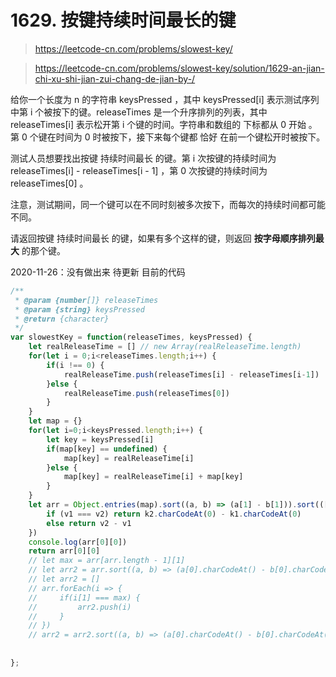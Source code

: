 # 1629. 按键持续时间最长的键

> https://leetcode-cn.com/problems/slowest-key/

> https://leetcode-cn.com/problems/slowest-key/solution/1629-an-jian-chi-xu-shi-jian-zui-chang-de-jian-by-/

给你一个长度为 n 的字符串 keysPressed ，其中 keysPressed[i] 表示测试序列中第 i 个被按下的键。releaseTimes 是一个升序排列的列表，其中 releaseTimes[i] 表示松开第 i 个键的时间。字符串和数组的 下标都从 0 开始 。第 0 个键在时间为 0 时被按下，接下来每个键都 恰好 在前一个键松开时被按下。

测试人员想要找出按键 持续时间最长 的键。第 i 次按键的持续时间为 releaseTimes[i] - releaseTimes[i - 1] ，第 0 次按键的持续时间为 releaseTimes[0] 。

注意，测试期间，同一个键可以在不同时刻被多次按下，而每次的持续时间都可能不同。

请返回按键 持续时间最长 的键，如果有多个这样的键，则返回 **按字母顺序排列最大** 的那个键。


2020-11-26：没有做出来 待更新
目前的代码
```js
/**
 * @param {number[]} releaseTimes
 * @param {string} keysPressed
 * @return {character}
 */
var slowestKey = function(releaseTimes, keysPressed) {
    let realReleaseTime = [] // new Array(realReleaseTime.length)
    for(let i = 0;i<releaseTimes.length;i++) {
        if(i !== 0) {
            realReleaseTime.push(releaseTimes[i] - releaseTimes[i-1])
        }else {
            realReleaseTime.push(releaseTimes[0])
        }
    }
    let map = {}
    for(let i=0;i<keysPressed.length;i++) {
        let key = keysPressed[i]
        if(map[key] == undefined) {
            map[key] = realReleaseTime[i]
        }else {
            map[key] = realReleaseTime[i] + map[key]
        }
    }
    let arr = Object.entries(map).sort((a, b) => (a[1] - b[1])).sort(([k1, v1], [k2, v2]) => {
        if (v1 === v2) return k2.charCodeAt(0) - k1.charCodeAt(0)
        else return v2 - v1
    })
    console.log(arr[0][0])
    return arr[0][0]
    // let max = arr[arr.length - 1][1]
    // let arr2 = arr.sort((a, b) => (a[0].charCodeAt() - b[0].charCodeAt()))
    // let arr2 = []
    // arr.forEach(i => {
    //     if(i[1] === max) {
    //         arr2.push(i)
    //     }
    // })
    // arr2 = arr2.sort((a, b) => (a[0].charCodeAt() - b[0].charCodeAt()))
    
    
};
```